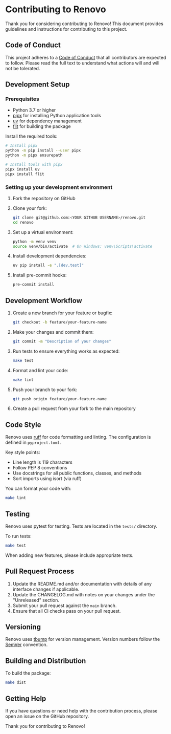 # Contributing to Renovo

Thank you for considering contributing to Renovo! This document provides guidelines and instructions for contributing to this project.

## Code of Conduct

This project adheres to a [Code of Conduct](CODE_OF_CONDUCT.md) that all contributors are expected to follow. Please read the full text to understand what actions will and will not be tolerated.

## Development Setup

### Prerequisites

- Python 3.7 or higher
- [pipx](https://github.com/pypa/pipx) for installing Python application tools
- [uv](https://github.com/astral-sh/uv) for dependency management
- [flit](https://flit.pypa.io/) for building the package

Install the required tools:
```bash
# Install pipx
python -m pip install --user pipx
python -m pipx ensurepath

# Install tools with pipx
pipx install uv
pipx install flit
```

### Setting up your development environment

1. Fork the repository on GitHub

2. Clone your fork:
   ```bash
   git clone git@github.com:<YOUR GITHUB USERNAME>/renovo.git
   cd renovo
   ```

2. Set up a virtual environment:
   ```bash
   python -m venv venv
   source venv/bin/activate  # On Windows: venv\Scripts\activate
   ```

3. Install development dependencies:
   ```bash
   uv pip install -e ".[dev,test]"
   ```

4. Install pre-commit hooks:
   ```bash
   pre-commit install
   ```

## Development Workflow

1. Create a new branch for your feature or bugfix:
   ```bash
   git checkout -b feature/your-feature-name
   ```

2. Make your changes and commit them:
   ```bash
   git commit -m "Description of your changes"
   ```

3. Run tests to ensure everything works as expected:
   ```bash
   make test
   ```

4. Format and lint your code:
   ```bash
   make lint
   ```

5. Push your branch to your fork:
   ```bash
   git push origin feature/your-feature-name
   ```

6. Create a pull request from your fork to the main repository

## Code Style

Renovo uses [ruff](https://github.com/astral-sh/ruff) for code formatting and linting. The configuration is defined in `pyproject.toml`.

Key style points:
- Line length is 119 characters
- Follow PEP 8 conventions
- Use docstrings for all public functions, classes, and methods
- Sort imports using isort (via ruff)

You can format your code with:
```bash
make lint
```

## Testing

Renovo uses pytest for testing. Tests are located in the `tests/` directory.

To run tests:
```bash
make test
```

When adding new features, please include appropriate tests.

## Pull Request Process

1. Update the README.md and/or documentation with details of any interface changes if applicable.
2. Update the CHANGELOG.md with notes on your changes under the "Unreleased" section.
3. Submit your pull request against the `main` branch.
4. Ensure that all CI checks pass on your pull request.

## Versioning

Renovo uses [tbump](https://github.com/TankerHQ/tbump) for version management. Version numbers follow the [SemVer](https://semver.org/) convention.

## Building and Distribution

To build the package:
```bash
make dist
```

## Getting Help

If you have questions or need help with the contribution process, please open an issue on the GitHub repository.

Thank you for contributing to Renovo!
